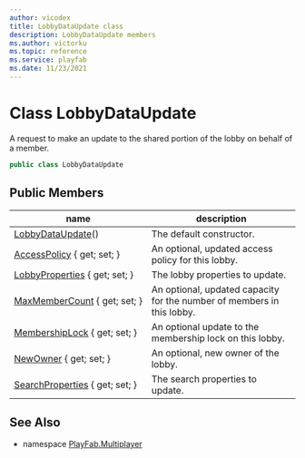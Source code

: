 ```yaml
---
author: vicodex
title: LobbyDataUpdate class
description: LobbyDataUpdate members
ms.author: victorku
ms.topic: reference
ms.service: playfab
ms.date: 11/23/2021
---
```


# Class LobbyDataUpdate

A request to make an update to the shared portion of the lobby on behalf of a member.

```csharp
public class LobbyDataUpdate
```

## Public Members

| name | description |
| --- | --- |
| [LobbyDataUpdate](LobbyDataUpdate/LobbyDataUpdate.md)() | The default constructor. |
| [AccessPolicy](LobbyDataUpdate/AccessPolicy.md) { get; set; } | An optional, updated access policy for this lobby. |
| [LobbyProperties](LobbyDataUpdate/LobbyProperties.md) { get; set; } | The lobby properties to update. |
| [MaxMemberCount](LobbyDataUpdate/MaxMemberCount.md) { get; set; } | An optional, updated capacity for the number of members in this lobby. |
| [MembershipLock](LobbyDataUpdate/MembershipLock.md) { get; set; } | An optional update to the membership lock on this lobby. |
| [NewOwner](LobbyDataUpdate/NewOwner.md) { get; set; } | An optional, new owner of the lobby. |
| [SearchProperties](LobbyDataUpdate/SearchProperties.md) { get; set; } | The search properties to update. |

## See Also

* namespace [PlayFab.Multiplayer](../PlayFabMultiplayerSDK.md)

